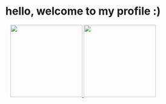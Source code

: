 <h1 align="center">hello, welcome to my profile :)</h1>
<div align="center">
  <a href="https://github.com/nalu5">
  <img height="190em" src="https://github-readme-stats.vercel.app/api?username=nalu5&show_icons=true&theme=midnight-purple&include_all_commits=true&count_private=true"/>
  <img height="190em" src="https://github-readme-stats.vercel.app/api/top-langs/?username=nalu5&layout=compact&langs_count=7&theme=midnight-purple"/>
</div>

